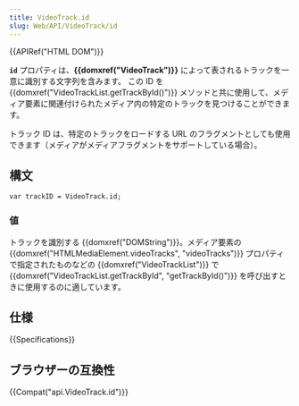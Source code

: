 ```yaml
---
title: VideoTrack.id
slug: Web/API/VideoTrack/id
---
```


{{APIRef("HTML DOM")}}

**`id`** プロパティは、**{{domxref("VideoTrack")}}** によって表されるトラックを一意に識別する文字列を含みます。 この ID を {{domxref("VideoTrackList.getTrackById()")}} メソッドと共に使用して、メディア要素に関連付けられたメディア内の特定のトラックを見つけることができます。

トラック ID は、特定のトラックをロードする URL のフラグメントとしても使用できます（メディアがメディアフラグメントをサポートしている場合）。

## 構文

```
var trackID = VideoTrack.id;
```

### 値

トラックを識別する {{domxref("DOMString")}}。メディア要素の {{domxref("HTMLMediaElement.videoTracks", "videoTracks")}} プロパティで指定されたものなどの {{domxref("VideoTrackList")}} で {{domxref("VideoTrackList.getTrackById", "getTrackById()")}} を呼び出すときに使用するのに適しています。

## 仕様

{{Specifications}}

## ブラウザーの互換性

{{Compat("api.VideoTrack.id")}}
